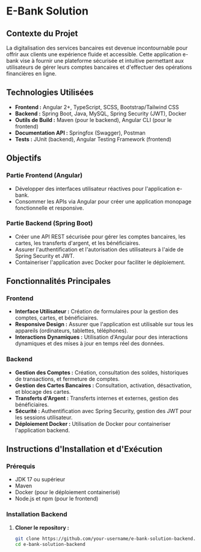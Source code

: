 # E-Bank Solution

## Contexte du Projet

La digitalisation des services bancaires est devenue incontournable pour offrir aux clients une expérience fluide et accessible. Cette application e-bank vise à fournir une plateforme sécurisée et intuitive permettant aux utilisateurs de gérer leurs comptes bancaires et d'effectuer des opérations financières en ligne.

## Technologies Utilisées

- **Frontend :** Angular 2+, TypeScript, SCSS, Bootstrap/Tailwind CSS
- **Backend :** Spring Boot, Java, MySQL, Spring Security (JWT), Docker
- **Outils de Build :** Maven (pour le backend), Angular CLI (pour le frontend)
- **Documentation API :** Springfox (Swagger), Postman
- **Tests :** JUnit (backend), Angular Testing Framework (frontend)

## Objectifs

### Partie Frontend (Angular)
- Développer des interfaces utilisateur réactives pour l'application e-bank.
- Consommer les APIs via Angular pour créer une application monopage fonctionnelle et responsive.

### Partie Backend (Spring Boot)
- Créer une API REST sécurisée pour gérer les comptes bancaires, les cartes, les transferts d'argent, et les bénéficiaires.
- Assurer l'authentification et l'autorisation des utilisateurs à l'aide de Spring Security et JWT.
- Containeriser l'application avec Docker pour faciliter le déploiement.

## Fonctionnalités Principales

### Frontend
- **Interface Utilisateur :** Création de formulaires pour la gestion des comptes, cartes, et bénéficiaires.
- **Responsive Design :** Assurer que l'application est utilisable sur tous les appareils (ordinateurs, tablettes, téléphones).
- **Interactions Dynamiques :** Utilisation d'Angular pour des interactions dynamiques et des mises à jour en temps réel des données.

### Backend
- **Gestion des Comptes :** Création, consultation des soldes, historiques de transactions, et fermeture de comptes.
- **Gestion des Cartes Bancaires :** Consultation, activation, désactivation, et blocage des cartes.
- **Transferts d'Argent :** Transferts internes et externes, gestion des bénéficiaires.
- **Sécurité :** Authentification avec Spring Security, gestion des JWT pour les sessions utilisateur.
- **Déploiement Docker :** Utilisation de Docker pour containeriser l'application backend.

## Instructions d'Installation et d'Exécution

### Prérequis

- JDK 17 ou supérieur
- Maven
- Docker (pour le déploiement containerisé)
- Node.js et npm (pour le frontend)

### Installation Backend

1. **Cloner le repository :**
   ```bash
   git clone https://github.com/your-username/e-bank-solution-backend.git
   cd e-bank-solution-backend
